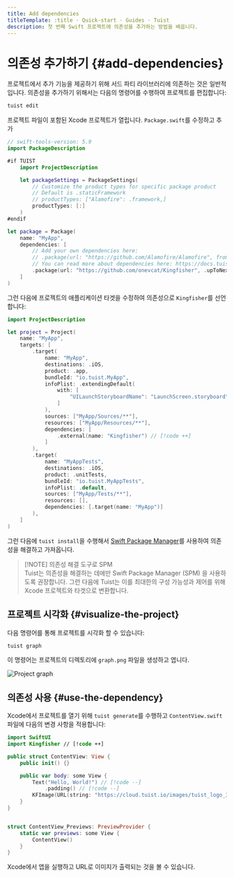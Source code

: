 ```yaml
---
title: Add dependencies
titleTemplate: :title · Quick-start · Guides · Tuist
description: 첫 번째 Swift 프로젝트에 의존성을 추가하는 방법을 배웁니다.
---
```


# 의존성 추가하기 {#add-dependencies}

프로젝트에서 추가 기능을 제공하기 위해 서드 파티 라이브러리에 의존하는 것은 일반적입니다. 의존성을 추가하기 위해서는 다음의 명령어를 수행하여 프로젝트를 편집합니다:

```bash
tuist edit
```

프로젝트 파일이 포함된 Xcode 프로젝트가 열립니다. `Package.swift`를 수정하고 추가

```swift
// swift-tools-version: 5.9
import PackageDescription

#if TUIST
    import ProjectDescription

    let packageSettings = PackageSettings(
        // Customize the product types for specific package product
        // Default is .staticFramework
        // productTypes: ["Alamofire": .framework,]
        productTypes: [:]
    )
#endif

let package = Package(
    name: "MyApp",
    dependencies: [
        // Add your own dependencies here:
        // .package(url: "https://github.com/Alamofire/Alamofire", from: "5.0.0"),
        // You can read more about dependencies here: https://docs.tuist.io/documentation/tuist/dependencies
        .package(url: "https://github.com/onevcat/Kingfisher", .upToNextMajor(from: "7.12.0")) // [!code ++]
    ]
)
```

그런 다음에 프로젝트의 애플리케이션 타겟을 수정하여 의존성으로 `Kingfisher`를 선언합니다:

```swift
import ProjectDescription

let project = Project(
    name: "MyApp",
    targets: [
        .target(
            name: "MyApp",
            destinations: .iOS,
            product: .app,
            bundleId: "io.tuist.MyApp",
            infoPlist: .extendingDefault(
                with: [
                    "UILaunchStoryboardName": "LaunchScreen.storyboard",
                ]
            ),
            sources: ["MyApp/Sources/**"],
            resources: ["MyApp/Resources/**"],
            dependencies: [
                .external(name: "Kingfisher") // [!code ++]
            ]
        ),
        .target(
            name: "MyAppTests",
            destinations: .iOS,
            product: .unitTests,
            bundleId: "io.tuist.MyAppTests",
            infoPlist: .default,
            sources: ["MyApp/Tests/**"],
            resources: [],
            dependencies: [.target(name: "MyApp")]
        ),
    ]
)
```

그런 다음에 `tuist install`을 수행해서 [Swift Package Manager](https://www.swift.org/documentation/package-manager/)를 사용하여 의존성을 해결하고 가져옵니다.

> [!NOTE] 의존성 해결 도구로 SPM\
> Tuist는 의존성을 해결하는 데에만 Swift Package Manager (SPM) 을 사용하도록 권장합니다. 그런 다음에 Tuist는 이를 최대한의 구성 가능성과 제어를 위해 Xcode 프로젝트와 타겟으로 변환합니다.

## 프로젝트 시각화 {#visualize-the-project}

다음 명령어를 통해 프로젝트를 시각화 할 수 있습니다:

```bash
tuist graph
```

이 명령어는 프로젝트의 디렉토리에 `graph.png` 파일을 생성하고 엽니다.

![Project graph](/images/guides/quick-start/graph.png)

## 의존성 사용 {#use-the-dependency}

Xcode에서 프로젝트를 열기 위해 `tuist generate`를 수행하고 `ContentView.swift` 파일에 다음의 변경 사항을 적용합니다:

```swift
import SwiftUI
import Kingfisher // [!code ++]

public struct ContentView: View {
    public init() {}

    public var body: some View {
        Text("Hello, World!") // [!code --]
            .padding() // [!code --]
        KFImage(URL(string: "https://cloud.tuist.io/images/tuist_logo_32x32@2x.png")!) // [!code ++]
    }
}


struct ContentView_Previews: PreviewProvider {
    static var previews: some View {
        ContentView()
    }
}
```

Xcode에서 앱을 실행하고 URL로 이미지가 출력되는 것을 볼 수 있습니다.
